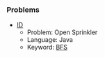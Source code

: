 ### Problems ###

* [ID](https://open.kattis.com/problems/comma)
  * Problem: Open Sprinkler
  * Language: Java
  * Keyword: [BFS](https://github.com/brainstormz/ProgrammingChallenges/wiki/Breadth-First-Search)
